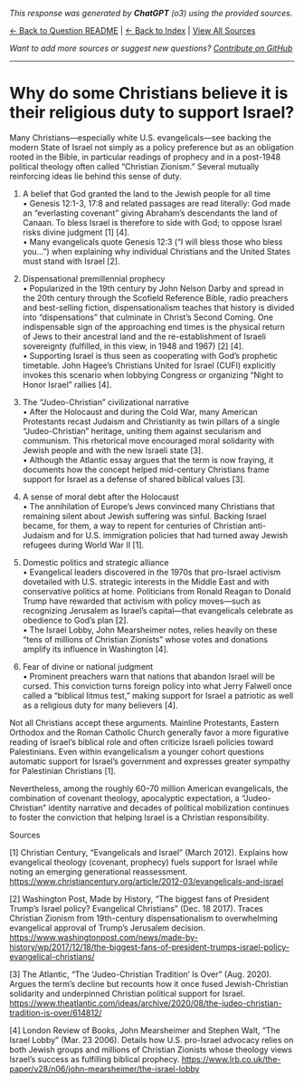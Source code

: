 <!-- 
Generated by: chatgpt
Model: o3
Prompt type: sources
Generated at: 2025-06-21T15:45:25.943772
-->

*This response was generated by **ChatGPT** (o3) using the provided sources.*

[← Back to Question README](README.md) | [← Back to Index](../README.md) | [View All Sources](../allsources.md)

*Want to add more sources or suggest new questions? [Contribute on GitHub](https://github.com/justinwest/SuggestedSources)*

---

# Why do some Christians believe it is their religious duty to support Israel?

Many Christians—especially white U.S. evangelicals—see backing the modern State of Israel not simply as a policy preference but as an obligation rooted in the Bible, in particular readings of prophecy and in a post-1948 political theology often called “Christian Zionism.”  Several mutually reinforcing ideas lie behind this sense of duty.

1. A belief that God granted the land to the Jewish people for all time  
   • Genesis 12:1-3, 17:8 and related passages are read literally: God made an “everlasting covenant” giving Abraham’s descendants the land of Canaan.  To bless Israel is therefore to side with God; to oppose Israel risks divine judgment [1] [4].  
   • Many evangelicals quote Genesis 12:3 (“I will bless those who bless you…”) when explaining why individual Christians and the United States must stand with Israel [2].

2. Dispensational premillennial prophecy  
   • Popularized in the 19th century by John Nelson Darby and spread in the 20th century through the Scofield Reference Bible, radio preachers and best-selling fiction, dispensationalism teaches that history is divided into “dispensations” that culminate in Christ’s Second Coming.  One indispensable sign of the approaching end times is the physical return of Jews to their ancestral land and the re-establishment of Israeli sovereignty (fulfilled, in this view, in 1948 and 1967) [2] [4].  
   • Supporting Israel is thus seen as cooperating with God’s prophetic timetable.  John Hagee’s Christians United for Israel (CUFI) explicitly invokes this scenario when lobbying Congress or organizing “Night to Honor Israel” rallies [4].

3. The “Judeo-Christian” civilizational narrative  
   • After the Holocaust and during the Cold War, many American Protestants recast Judaism and Christianity as twin pillars of a single “Judeo-Christian” heritage, uniting them against secularism and communism.  This rhetorical move encouraged moral solidarity with Jewish people and with the new Israeli state [3].  
   • Although the Atlantic essay argues that the term is now fraying, it documents how the concept helped mid-century Christians frame support for Israel as a defense of shared biblical values [3].

4. A sense of moral debt after the Holocaust  
   • The annihilation of Europe’s Jews convinced many Christians that remaining silent about Jewish suffering was sinful.  Backing Israel became, for them, a way to repent for centuries of Christian anti-Judaism and for U.S. immigration policies that had turned away Jewish refugees during World War II [1].

5. Domestic politics and strategic alliance  
   • Evangelical leaders discovered in the 1970s that pro-Israel activism dovetailed with U.S. strategic interests in the Middle East and with conservative politics at home.  Politicians from Ronald Reagan to Donald Trump have rewarded that activism with policy moves—such as recognizing Jerusalem as Israel’s capital—that evangelicals celebrate as obedience to God’s plan [2].  
   • The Israel Lobby, John Mearsheimer notes, relies heavily on these “tens of millions of Christian Zionists” whose votes and donations amplify its influence in Washington [4].

6. Fear of divine or national judgment  
   • Prominent preachers warn that nations that abandon Israel will be cursed.  This conviction turns foreign policy into what Jerry Falwell once called a “biblical litmus test,” making support for Israel a patriotic as well as a religious duty for many believers [4].

Not all Christians accept these arguments.  Mainline Protestants, Eastern Orthodox and the Roman Catholic Church generally favor a more figurative reading of Israel’s biblical role and often criticize Israeli policies toward Palestinians.  Even within evangelicalism a younger cohort questions automatic support for Israel’s government and expresses greater sympathy for Palestinian Christians [1].

Nevertheless, among the roughly 60–70 million American evangelicals, the combination of covenant theology, apocalyptic expectation, a “Judeo-Christian” identity narrative and decades of political mobilization continues to foster the conviction that helping Israel is a Christian responsibility.

Sources  

[1] Christian Century, “Evangelicals and Israel” (March 2012).  Explains how evangelical theology (covenant, prophecy) fuels support for Israel while noting an emerging generational reassessment.  https://www.christiancentury.org/article/2012-03/evangelicals-and-israel  

[2] Washington Post, Made by History, “The biggest fans of President Trump’s Israel policy? Evangelical Christians” (Dec. 18 2017).  Traces Christian Zionism from 19th-century dispensationalism to overwhelming evangelical approval of Trump’s Jerusalem decision.  https://www.washingtonpost.com/news/made-by-history/wp/2017/12/18/the-biggest-fans-of-president-trumps-israel-policy-evangelical-christians/  

[3] The Atlantic, “The ‘Judeo-Christian Tradition’ Is Over” (Aug. 2020).  Argues the term’s decline but recounts how it once fused Jewish-Christian solidarity and underpinned Christian political support for Israel.  https://www.theatlantic.com/ideas/archive/2020/08/the-judeo-christian-tradition-is-over/614812/  

[4] London Review of Books, John Mearsheimer and Stephen Walt, “The Israel Lobby” (Mar. 23 2006).  Details how U.S. pro-Israel advocacy relies on both Jewish groups and millions of Christian Zionists whose theology views Israel’s success as fulfilling biblical prophecy.  https://www.lrb.co.uk/the-paper/v28/n06/john-mearsheimer/the-israel-lobby